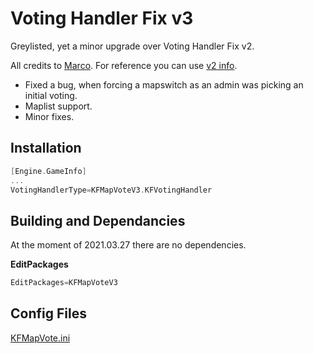 # Voting Handler Fix v3

Greylisted, yet a minor upgrade over Voting Handler Fix v2.

All credits to [Marco](https://steamcommunity.com/profiles/76561197975509070/). For reference you can use [v2 info](https://forums.tripwireinteractive.com/index.php?threads/mod-voting-handler-fix.43202/).

* Fixed a bug, when forcing a mapswitch as an admin was picking an initial voting.
* Maplist support.
* Minor fixes.

## Installation

```cpp
[Engine.GameInfo]
...
VotingHandlerType=KFMapVoteV3.KFVotingHandler
```

## Building and Dependancies

At the moment of 2021.03.27 there are no dependencies.

**EditPackages**

```cpp
EditPackages=KFMapVoteV3
```

## Config Files

[KFMapVote.ini](Configs/KFMapVote.ini 'main config')
